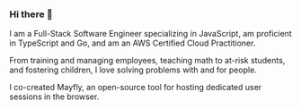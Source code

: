 ### Hi there 👋

I am a Full-Stack Software Engineer specializing in JavaScript, am proficient in TypeScript and Go, and am an AWS Certified Cloud Practitioner.

From training and managing employees, teaching math to at-risk students, and fostering children, I love solving problems with and for people.

I co-created Mayfly, an open-source tool for hosting dedicated user sessions in the browser.
